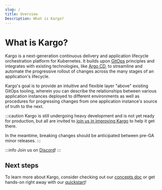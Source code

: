 ```yaml
---
slug: /
title: Overview
Description: What is Kargo?
---
```


# What is Kargo?

Kargo is a next-generation continuous delivery and application lifecycle
orchestration platform for Kubernetes. It builds upon
[GitOps](https://opengitops.dev/) principles and integrates with existing
technologies, like [Argo CD](https://argoproj.github.io/cd/), to streamline and
automate the progressive rollout of changes across the many stages of an
application's lifecycle.

Kargo's goal is to provide an intuitive and flexible layer "above" existing GitOps tooling, wherein you can describe the relationships between various application instances deployed to different environments as well as procedures for progressing changes from one application instance's source of truth to the next.

:::caution
Kargo is still undergoing heavy development and is not yet ready for production,
but all are invited to
[join us in improving Kargo](https://github.com/akuity/kargo) to help it get
there.

In the meantime, breaking changes should be anticipated between pre-GA minor
releases.
:::

:::info
Join us on [Discord](https://discord.gg/dHJBZw6ewT)!
:::

## Next steps

To learn more about Kargo, consider checking out our
[concepts doc](./concepts) or get hands-on right away with our
[quickstart](./quickstart)!

